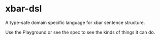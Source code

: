 # xbar-dsl
A type-safe domain specific language for xbar sentence structure.

Use the Playground or see the spec to see the kinds of things it can do.
